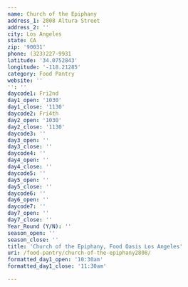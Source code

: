 ```yaml
---
name: Church of the Epiphany
address_1: 2808 Altura Street
address_2: ''
city: Los Angeles
state: CA
zip: '90031'
phone: (323)227-9931
latitude: '34.0752843'
longitude: '-118.21285'
category: Food Pantry
website: ''
'': ''
daycode1: Fri2nd
day1_open: '1030'
day1_close: '1130'
daycode2: Fri4th
day2_open: '1030'
day2_close: '1130'
daycode3: ''
day3_open: ''
day3_close: ''
daycode4: ''
day4_open: ''
day4_close: ''
daycode5: ''
day5_open: ''
day5_close: ''
daycode6: ''
day6_open: ''
daycode7: ''
day7_open: ''
day7_close: ''
Year_Round (Y/N): ''
season_open: ''
season_close: ''
title: 'Church of the Epiphany, Food Oasis Los Angeles'
uri: /food-pantry/church-of-the-epiphany2808/
formatted_day1_open: '10:30am'
formatted_day1_close: '11:30am'

---
```

